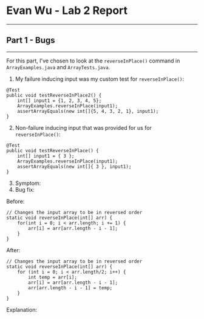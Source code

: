 # Evan Wu - Lab 2 Report
---
## Part 1 - Bugs
---
For this part, I've chosen to look at the `reverseInPlace()` command in `ArrayExamples.java` and `ArrayTests.java`.

1. My failure inducing input was my custom test for `reverseInPlace()`:
```
@Test
public void testReverseInPlace2() {
	int[] input1 = {1, 2, 3, 4, 5};
    ArrayExamples.reverseInPlace(input1);
    assertArrayEquals(new int[]{5, 4, 3, 2, 1}, input1);
}
```
2. Non-failure inducing input that was provided for us for `reverseInPlace()`:
```
@Test 
public void testReverseInPlace() {
    int[] input1 = { 3 };
    ArrayExamples.reverseInPlace(input1);
    assertArrayEquals(new int[]{ 3 }, input1);
}
```
3. Symptom:
4. Bug fix:


Before:
```
// Changes the input array to be in reversed order
static void reverseInPlace(int[] arr) {
	for(int i = 0; i < arr.length; i += 1) {
		arr[i] = arr[arr.length - i - 1];
    }
}
```
After:
```
// Changes the input array to be in reversed order
static void reverseInPlace(int[] arr) {
    for (int i = 0; i < arr.length/2; i++) {
		int temp = arr[i];
		arr[i] = arr[arr.length - i - 1];
		arr[arr.length - i - 1] = temp;
    }
}
```
Explanation:

